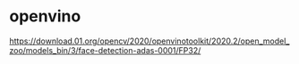 # openvino

https://download.01.org/opencv/2020/openvinotoolkit/2020.2/open_model_zoo/models_bin/3/face-detection-adas-0001/FP32/
